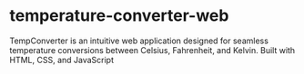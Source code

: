 # temperature-converter-web
TempConverter is an intuitive web application designed for seamless temperature conversions between Celsius, Fahrenheit, and Kelvin. Built with HTML, CSS, and JavaScript
